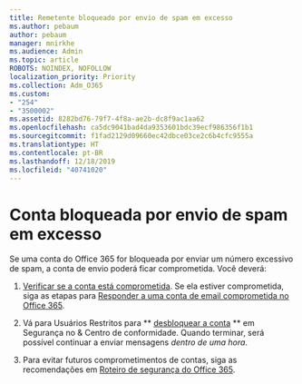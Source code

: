```yaml
---
title: Remetente bloqueado por envio de spam em excesso
ms.author: pebaum
author: pebaum
manager: mnirkhe
ms.audience: Admin
ms.topic: article
ROBOTS: NOINDEX, NOFOLLOW
localization_priority: Priority
ms.collection: Adm_O365
ms.custom:
- "254"
- "3500002"
ms.assetid: 8282bd76-79f7-4f8a-ae2b-dc8f9ac1aa62
ms.openlocfilehash: ca5dc9041bad4da9353601bdc39ecf986356f1b1
ms.sourcegitcommit: f1fad2129d09660ec42dbce03ce2c6b4cfc9555a
ms.translationtype: HT
ms.contentlocale: pt-BR
ms.lasthandoff: 12/18/2019
ms.locfileid: "40741020"
---
```

# <a name="account-is-blocked-for-sending-too-much-spam"></a>Conta bloqueada por envio de spam em excesso

Se uma conta do Office 365 for bloqueada por enviar um número excessivo de spam, a conta de envio poderá ficar comprometida. Você deverá:
  
1. [Verificar se a conta está comprometida](https://docs.microsoft.com/microsoft-365/security/office-365-security/responding-to-a-compromised-email-account#symptoms-of-a-compromised-office-365-email-account). Se ela estiver comprometida, siga as etapas para [Responder a uma conta de email comprometida no Office 365](https://docs.microsoft.com/office365/securitycompliance/responding-to-a-compromised-email-account).

2. Vá para Usuários Restritos para ** [desbloquear a conta](https://protection.office.com/?hash=/restrictedusers) ** em Segurança no &amp; Centro de conformidade. Quando terminar, será possível continuar a enviar mensagens *dentro de uma hora*.

3. Para evitar futuros comprometimentos de contas, siga as recomendações em [Roteiro de segurança do Office 365](https://docs.microsoft.com/office365/securitycompliance/security-roadmap).
  